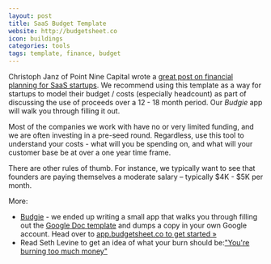 ```yaml
---
layout: post
title: SaaS Budget Template
website: http://budgetsheet.co
icon: buildings
categories: tools
tags: template, finance, budget
---
```

Christoph Janz of Point Nine Capital wrote a [great post on financial planning for SaaS startups](http://christophjanz.blogspot.ca/2012/03/financial-planning-for-saas-startups.html). We recommend using this template as a way for startups to model their budget / costs (especially headcount) as part of discussing the use of proceeds over a 12 - 18 month period. Our _Budgie_ app will walk you through filling it out.

<!-- more -->

Most of the companies we work with have no or very limited funding, and we are often investing in a pre-seed round. Regardless, use this tool to understand your costs - what will you be spending on, and what will your customer base be at over a one year time frame.

There are other rules of thumb. For instance, we typically want to see that founders are paying themselves a moderate salary – typically $4K - $5K per month.

More:

* [Budgie](http://budgetsheet.co) - we ended up writing a small app that walks you through filling out the [Google Doc template](https://docs.google.com/a/fullstack.ca/spreadsheet/ccc?key=0Ar2cQ_t3lduXdDF6NUxNOHFfRHJ4TlJpMnBqamtlLXc#gid=0) and dumps a copy in your own Google account. Head over to [app.budgetsheet.co to get started »](http://app.budgetsheet.co)
* Read Seth Levine to get an idea of what your burn should be:["You're burning too much money"](http://www.sethlevine.com/wp/2007/07/you%E2%80%99re-burning-too-much-money)